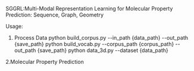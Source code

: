 SGGRL:Multi-Modal Representation Learning for Molecular Property Prediction: Sequence, Graph, Geometry

Usage:

1. Process Data
python build_corpus.py --in_path {data_path} --out_path {save_path}
python build_vocab.py --corpus_path {corpus_path} --out_path {save_path}
python data_3d.py --dataset {data_path}

2.Molecular Property Prediction

